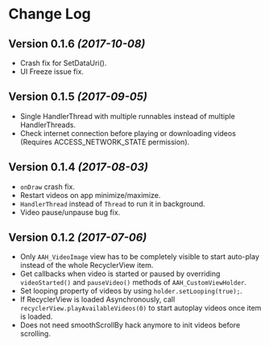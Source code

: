 Change Log
==========

Version 0.1.6 *(2017-10-08)*
----------------------------

 * Crash fix for SetDataUri().
 * UI Freeze issue fix.
 
Version 0.1.5 *(2017-09-05)*
----------------------------

 * Single HandlerThread with multiple runnables instead of multiple HandlerThreads.
 * Check internet connection before playing or downloading videos (Requires ACCESS_NETWORK_STATE permission).
 
Version 0.1.4 *(2017-08-03)*
----------------------------

 * `onDraw` crash fix.
 * Restart videos on app minimize/maximize.
 * `HandlerThread` instead of `Thread` to run it in background.
 * Video pause/unpause bug fix.

Version 0.1.2 *(2017-07-06)*
----------------------------

 * Only `AAH_VideoImage` view has to be completely visible to start auto-play instead of the whole RecyclerView item.
 * Get callbacks when video is started or paused by overriding `videoStarted()` and `pauseVideo()` methods of `AAH_CustomViewHolder`.
 * Set looping property of videos by using `holder.setLooping(true);`.
 * If RecyclerView is loaded Asynchronously, call `recyclerView.playAvailableVideos(0)` to start autoplay videos once item is loaded.
 * Does not need smoothScrollBy hack anymore to init videos before scrolling.
